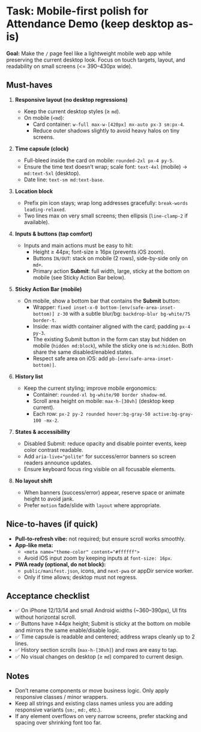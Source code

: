 # Task: Mobile-first polish for Attendance Demo (keep desktop as-is)

**Goal:** Make the `/` page feel like a lightweight mobile web app while preserving the current desktop look. Focus on touch targets, layout, and readability on small screens (<= 390–430px wide).

## Must-haves
1) **Responsive layout (no desktop regressions)**
   - Keep the current desktop styles (≥ `md`).
   - On mobile (`<md`):
     - Card container: `w-full max-w-[420px] mx-auto px-3 sm:px-4`.
     - Reduce outer shadows slightly to avoid heavy halos on tiny screens.

2) **Time capsule (clock)**
   - Full-bleed inside the card on mobile: `rounded-2xl px-4 py-5`.
   - Ensure the time text doesn’t wrap; scale font: `text-4xl` (mobile) → `md:text-5xl` (desktop).
   - Date line: `text-sm md:text-base`.

3) **Location block**
   - Prefix pin icon stays; wrap long addresses gracefully: `break-words leading-relaxed`.
   - Two lines max on very small screens; then ellipsis (`line-clamp-2` if available).

4) **Inputs & buttons (tap comfort)**
   - Inputs and main actions must be easy to hit:
     - Height ≥ 44px; font-size ≥ 16px (prevents iOS zoom).
     - Buttons `IN/OUT`: stack on mobile (2 rows), side-by-side only on `md+`.
     - Primary action **Submit**: full width, large, sticky at the bottom on mobile (see Sticky Action Bar below).

5) **Sticky Action Bar (mobile)**
   - On mobile, show a bottom bar that contains the **Submit** button:
     - Wrapper: `fixed inset-x-0 bottom-[env(safe-area-inset-bottom)] z-30`
       with a subtle blur/bg: `backdrop-blur bg-white/75 border-t`.
     - Inside: max width container aligned with the card; padding `px-4 py-3`.
     - The existing Submit button in the form can stay but hidden on mobile (`hidden md:block`),
       while the sticky one is `md:hidden`. Both share the same disabled/enabled states.
     - Respect safe area on iOS: add `pb-[env(safe-area-inset-bottom)]`.

6) **History list**
   - Keep the current styling; improve mobile ergonomics:
     - Container: `rounded-xl bg-white/90 border shadow-md`.
     - Scroll area height on mobile: `max-h-[30vh]` (desktop keep current).
     - Each row: `px-2 py-2 rounded hover:bg-gray-50 active:bg-gray-100 -mx-2`.

7) **States & accessibility**
   - Disabled Submit: reduce opacity and disable pointer events, keep color contrast readable.
   - Add `aria-live="polite"` for success/error banners so screen readers announce updates.
   - Ensure keyboard focus ring visible on all focusable elements.

8) **No layout shift**
   - When banners (success/error) appear, reserve space or animate height to avoid jank.
   - Prefer `motion` fade/slide with `layout` where appropriate.

## Nice-to-haves (if quick)
- **Pull-to-refresh vibe:** not required; but ensure scroll works smoothly.
- **App-like meta:**
  - `<meta name="theme-color" content="#ffffff">`
  - Avoid iOS input zoom by keeping inputs at `font-size: 16px`.
- **PWA ready (optional, do not block):**
  - `public/manifest.json`, icons, and `next-pwa` or appDir service worker.
  - Only if time allows; desktop must not regress.

## Acceptance checklist
- ✅ On iPhone 12/13/14 and small Android widths (~360–390px), UI fits without horizontal scroll.
- ✅ Buttons have ≥44px height; Submit is sticky at the bottom on mobile and mirrors the same enable/disable logic.
- ✅ Time capsule is readable and centered; address wraps cleanly up to 2 lines.
- ✅ History section scrolls (`max-h-[30vh]`) and rows are easy to tap.
- ✅ No visual changes on desktop (≥ `md`) compared to current design.

## Notes
- Don’t rename components or move business logic. Only apply responsive classes / minor wrappers.
- Keep all strings and existing class names unless you are adding responsive variants (`sm:`, `md:`, etc.).
- If any element overflows on very narrow screens, prefer stacking and spacing over shrinking font too far.
